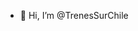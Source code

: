- 👋 Hi, I’m @TrenesSurChile

<!---
TrenesSurChile/TrenesSurChile is a ✨ special ✨ repository because its `README.md` (this file) appears on your GitHub profile.
You can click the Preview link to take a look at your changes.
--->
